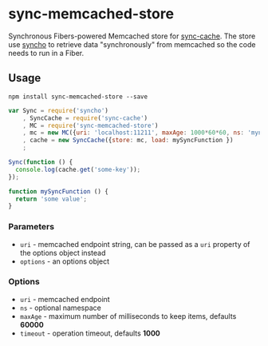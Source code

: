 # sync-memcached-store

Synchronous Fibers-powered Memcached store for [sync-cache](https://github.com/jtblin/sync-cache). The store use [syncho](https://github.com/jtblin/syncho)
to retrieve data "synchronously" from memcached so the code needs to run in a Fiber.

## Usage

    npm install sync-memcached-store --save

```js
var Sync = require('syncho')
    , SyncCache = require('sync-cache')
    , MC = require('sync-memcached-store')
    , mc = new MC({uri: 'localhost:11211', maxAge: 1000*60*60, ns: 'mynamespace'})
    , cache = new SyncCache({store: mc, load: mySyncFunction })
    ;

Sync(function () {
  console.log(cache.get('some-key'));
});

function mySyncFunction () {
  return 'some value';
}
```

### Parameters

- `uri` - memcached endpoint string, can be passed as a `uri` property of the options object instead
- `options` - an options object

### Options

- `uri` - memcached endpoint
- `ns` - optional namespace
- `maxAge` - maximum number of milliseconds to keep items, defaults **60000**
- `timeout` - operation timeout, defaults **1000**

